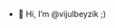 - 👋 Hi, I’m @vijulbeyzik ;)

<!---
vijulbeyzik/vijulbeyzik is a ✨ special ✨ repository because its `README.md` (this file) appears on your GitHub profile.
You can click the Preview link to take a look at your changes.
--->

